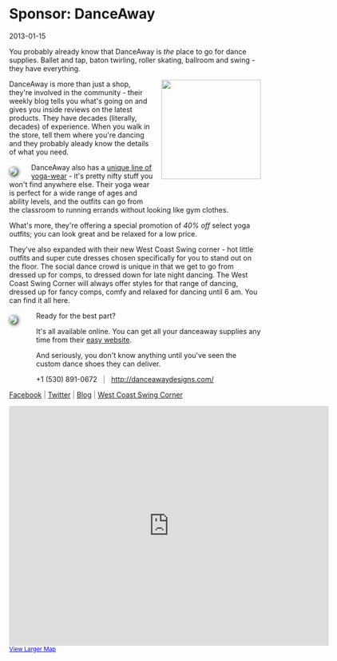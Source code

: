 # Sponsor: DanceAway
2013-01-15

You probably already know that DanceAway is *the* place to go for dance supplies. Ballet and tap, baton twirling, roller skating, ballroom and swing - they have everything.

<img src="/images/danceaway_chip.png" style="width: 199px; margin: 0 0 50px 17px; padding: 0; background: 0;" align="right" />

DanceAway is more than just a shop, they're involved in the community - their weekly blog tells you what's going on and gives you inside reviews on the latest products. They have decades (literally, decades) of experience. When you walk in the store, tell them where you're dancing and they probably aleady know the details of what you need.

<a href="http://danceawaydesigns.com/collections/yoga-and-activewear/products/tie-dye-waist-yoga-pant"><img src="http://cdn.shopify.com/s/files/1/0150/1774/products/t_partypant_medium.jpg?71" style="box-shadow: 2px 2px 7px 0px black; border-radius: 8px; margin: 8px 28px 5px 0; padding: 0; background: 0;" align="left" /></a>

DanceAway also has a <a href="http://danceawaydesigns.com/collections/yoga-and-activewear">unique line of yoga-wear</a> - it's pretty nifty stuff you won't find anywhere else. Their yoga wear is perfect for a wide range of ages and ability levels, and the outfits can go from the classroom to running errands without looking like gym clothes.

What's more, they're offering a special promotion of <em>40% off</em> select yoga outfits; you can look great and be relaxed for a low price.

They've also expanded with their new West Coast Swing corner - hot little outfits and super cute dresses chosen specifically for you to stand out on the floor. The social dance crowd is unique in that we get to go from dressed up for comps, to dressed down for late night dancing. The West Coast Swing Corner will always offer styles for that range of dancing, dressed up for fancy comps, comfy and relaxed for dancing until 6 am.  You can find it all here.

<img src="http://cdn.shopify.com/s/files/1/0150/1774/products/leopardbacktop_medium.jpg" style="box-shadow: 2px 2px 7px 0px black; border-radius: 8px; margin: 8px 38px 0 0px; margin-bottom: 120px; padding: 0; background: 0;" align="left" />

Ready for the best part?  

It's all available online. You can get all your danceaway supplies any time from their <a href="http://danceawaydesigns.com/">easy website</a>. 

And seriously, you don't know anything until you've seen the custom dance shoes they can deliver.


 +1 (530) 891-0672 &nbsp; <span style="color: gray;">|</span> &nbsp; <a href="http://danceawaydesigns.com/" style="color: #D90071;">http://danceawaydesigns.com/</a> 

<a href="https://www.facebook.com/pages/DanceAway/230085137241?fref=ts">Facebook</a>
<span style="color: gray;">|</span>
<a href="http://twitter.com/danceawaychico">Twitter</a>
<span style="color: gray;">|</span>
<a href="http://danceawaydesigns.com/blogs/danceaway">Blog</a>
<span style="color: gray;">|</span>
<a href="http://www.danceawaydesigns.com/collections/the-west-coast-swing-corner">West Coast Swing Corner</a>

<iframe width="640" height="480" frameborder="0" scrolling="no" marginheight="0" marginwidth="0" src="https://maps.google.com/maps?f=q&amp;source=s_q&amp;hl=en&amp;geocode=&amp;q=dance+away&amp;aq=&amp;sll=37.269174,-119.306607&amp;sspn=12.35152,19.291992&amp;t=h&amp;ie=UTF8&amp;hq=dance+away&amp;hnear=&amp;cid=18110428242688569775&amp;ll=39.749038,-121.8437&amp;spn=0.063351,0.109863&amp;z=13&amp;iwloc=A&amp;output=embed"></iframe><br /><small><a href="https://maps.google.com/maps?f=q&amp;source=embed&amp;hl=en&amp;geocode=&amp;q=dance+away&amp;aq=&amp;sll=37.269174,-119.306607&amp;sspn=12.35152,19.291992&amp;t=h&amp;ie=UTF8&amp;hq=dance+away&amp;hnear=&amp;cid=18110428242688569775&amp;ll=39.749038,-121.8437&amp;spn=0.063351,0.109863&amp;z=13&amp;iwloc=A" style="color:#0000FF;text-align:left">View Larger Map</a></small>